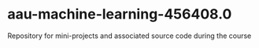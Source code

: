 # aau-machine-learning-456408.0
Repository for mini-projects and associated source code during the course
